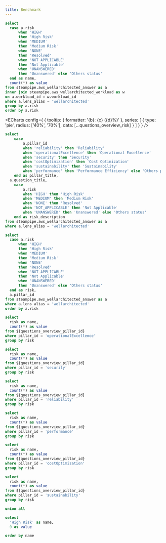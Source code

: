 ```yaml
---
title: Benchmark
---
```


```sql questions_overview_risk
select 
  case a.risk
      when 'HIGH'
      then 'High Risk'
      when 'MEDIUM'
      then 'Medium Risk'
      when 'NONE'
      then 'Resolved'
      when 'NOT_APPLICABLE'
      then 'Not Applicable'
      when 'UNANSWERED'
      then 'Unanswered' else 'Others status'
  end as name, 
  count(*) as value
from steampipe.aws_wellarchitected_answer as a
inner join steampipe.aws_wellarchitected_workload as w
on a.workload_id = w.workload_id
where a.lens_alias = 'wellarchitected'
group by a.risk
order by a.risk
```

<ECharts config={
    {
      tooltip: {
          formatter: '{b}: {c} ({d}%)'
      },
      series: [
        {
          type: 'pie',
          radius: ['40%', '70%'],
          data: [...questions_overview_risk]
        }
      ]
      }
    }
/>

```sql questions_overview
select
	case
		a.pillar_id
		when 'reliability' then 'Reliability'
		when 'operationalExcellence' then 'Operational Excellence'
		when 'security' then 'Security'
		when 'costOptimization' then 'Cost Optimization'
		when 'sustainability' then 'Sustainability'
		when 'performance' then 'Performance Efficiency' else 'Others pillars'
	end as pillar_title,
  a.question_title,
	case
		a.risk
		when 'HIGH' then 'High Risk'
		when 'MEDIUM' then 'Medium Risk'
		when 'NONE' then 'Resolved'
		when 'NOT_APPLICABLE' then 'Not Applicable'
		when 'UNANSWERED' then 'Unanswered' else 'Others status'
	end as risk_description
from steampipe.aws_wellarchitected_answer as a
where a.lens_alias = 'wellarchitected'
```
<DataTable data={questions_overview} search=true/>

```sql questions_overview_pillar_id
select 
  case a.risk
      when 'HIGH'
      then 'High Risk'
      when 'MEDIUM'
      then 'Medium Risk'
      when 'NONE'
      then 'Resolved'
      when 'NOT_APPLICABLE'
      then 'Not Applicable'
      when 'UNANSWERED'
      then 'Unanswered' else 'Others status'
  end as risk, 
  a.pillar_id
from steampipe.aws_wellarchitected_answer as a
where a.lens_alias = 'wellarchitected'
order by a.risk
```

```sql questions_overview_operacionalExcellence
select 
  risk as name, 
  count(*) as value
from ${questions_overview_pillar_id}
where pillar_id = 'operationalExcellence'
group by risk
```

```sql questions_overview_security
select 
  risk as name, 
  count(*) as value
from ${questions_overview_pillar_id}
where pillar_id = 'security'
group by risk
```

<Grid cols=2>
  <ECharts config={
      {
        title: {
          text: 'Operacional Excellence',
          left: 'center'
        },
        tooltip: {
            formatter: '{b}: {c} ({d}%)'
        },
        series: [
          {
            type: 'pie',
            radius: ['40%', '70%'],
            data: [...questions_overview_operacionalExcellence],
          }
        ]
      }
    }
  />
  <ECharts config={
      {
        title: {
          text: 'Security',
          left: 'center'
        },
        tooltip: {
            formatter: '{b}: {c} ({d}%)'
        },
        series: [
          {
            type: 'pie',
            radius: ['40%', '70%'],
            data: [...questions_overview_security],
          }
        ]
      }
    }
  />
</Grid>

```sql questions_overview_reliability
select 
  risk as name, 
  count(*) as value
from ${questions_overview_pillar_id}
where pillar_id = 'reliability'
group by risk
```

```sql questions_overview_performance
select 
  risk as name, 
  count(*) as value
from ${questions_overview_pillar_id}
where pillar_id = 'performance'
group by risk
```

<Grid cols=2>
  <ECharts config={
      {
        title: {
          text: 'Reliability',
          left: 'center'
        },
        tooltip: {
            formatter: '{b}: {c} ({d}%)'
        },
        series: [
          {
            type: 'pie',
            radius: ['40%', '70%'],
            data: [...questions_overview_reliability],
          }
        ]
      }
    }
  />
  <ECharts config={
      {
        title: {
          text: 'Performance Efficiency',
          left: 'center'
        },
        tooltip: {
            formatter: '{b}: {c} ({d}%)'
        },
        series: [
          {
            type: 'pie',
            radius: ['40%', '70%'],
            data: [...questions_overview_performance],
          }
        ]
      }
    }
  />
</Grid>

```sql questions_overview_costOptimization
select 
  risk as name, 
  count(*) as value
from ${questions_overview_pillar_id}
where pillar_id = 'costOptimization'
group by risk
```

```sql questions_overview_sustainability
select 
  risk as name, 
  count(*) as value
from ${questions_overview_pillar_id}
where pillar_id = 'sustainability'
group by risk

union all

select 
  'High Risk' as name,
  0 as value

order by name

```

<Grid cols=2>
  <ECharts config={
      {
        title: {
          text: 'Cost Optimization',
          left: 'center'
        },
        tooltip: {
            formatter: '{b}: {c} ({d}%)'
        },
        series: [
          {
            type: 'pie',
            radius: ['40%', '70%'],
            data: [...questions_overview_costOptimization],
          }
        ]
      }
    }
  />
  <ECharts config={
      {
        title: {
          text: 'Sustainability',
          left: 'center'
        },
        tooltip: {
            formatter: '{b}: {c} ({d}%)'
        },
        series: [
          {
            type: 'pie',
            radius: ['40%', '70%'],
            data: [...questions_overview_sustainability],
          }
        ]
      }
    }
  />
</Grid>
